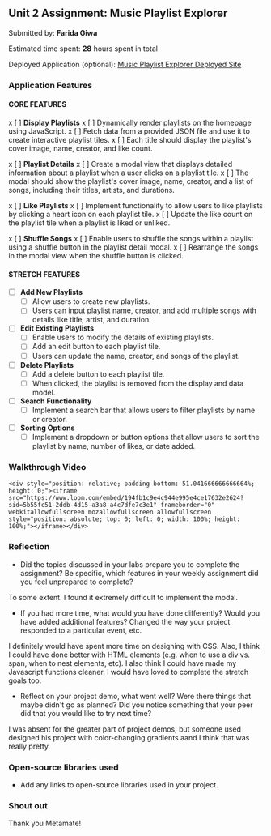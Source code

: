 ## Unit 2 Assignment: Music Playlist Explorer

Submitted by: **Farida Giwa**

Estimated time spent: **28** hours spent in total

Deployed Application (optional): [Music Playlist Explorer Deployed Site](ADD_LINK_HERE)

### Application Features

#### CORE FEATURES

x [ ] **Display Playlists**
  x [ ] Dynamically render playlists on the homepage using JavaScript.
  x [ ] Fetch data from a provided JSON file and use it to create interactive playlist tiles.
  x [ ] Each title should display the playlist's cover image, name, creator, and like count.

x [ ] **Playlist Details**
  x [ ] Create a modal view that displays detailed information about a playlist when a user clicks on a playlist tile.
  x [ ] The modal should show the playlist's cover image, name, creator, and a list of songs, including their titles, artists, and durations.

x [ ] **Like Playlists**
  x [ ] Implement functionality to allow users to like playlists by clicking a heart icon on each playlist tile.
  x [ ] Update the like count on the playlist tile when a playlist is liked or unliked.

x [ ] **Shuffle Songs**
  x [ ] Enable users to shuffle the songs within a playlist using a shuffle button in the playlist detail modal.
  x [ ] Rearrange the songs in the modal view when the shuffle button is clicked.

#### STRETCH FEATURES

- [ ] **Add New Playlists**
  - [ ] Allow users to create new playlists.
  - [ ] Users can input playlist name, creator, and add multiple songs with details like title, artist, and duration.

- [ ] **Edit Existing Playlists**
  - [ ] Enable users to modify the details of existing playlists.
  - [ ] Add an edit button to each playlist tile.
  - [ ] Users can update the name, creator, and songs of the playlist.

- [ ] **Delete Playlists**
  - [ ] Add a delete button to each playlist tile.
  - [ ] When clicked, the playlist is removed from the display and data model.

- [ ] **Search Functionality**
  - [ ] Implement a search bar that allows users to filter playlists by name or creator.

- [ ] **Sorting Options**
  - [ ] Implement a dropdown or button options that allow users to sort the playlist by name, number of likes, or date added.

### Walkthrough Video


`<div style="position: relative; padding-bottom: 51.041666666666664%; height: 0;"><iframe src="https://www.loom.com/embed/194fb1c9e4c944e995e4ce17632e2624?sid=5b55fc51-2ddb-4d15-a3a8-a4c7dfe7c3e1" frameborder="0" webkitallowfullscreen mozallowfullscreen allowfullscreen style="position: absolute; top: 0; left: 0; width: 100%; height: 100%;"></iframe></div>`

### Reflection

* Did the topics discussed in your labs prepare you to complete the assignment? Be specific, which features in your weekly assignment did you feel unprepared to complete?

To some extent. I found it extremely difficult to implement the modal. 

* If you had more time, what would you have done differently? Would you have added additional features? Changed the way your project responded to a particular event, etc.
  
I definitely would have spent more time on designing with CSS. Also, I think I could have done better with HTML elements (e.g. when to use a div vs. span, when to nest elements, etc). I also think I could have made my Javascript functions cleaner. I would have loved to complete the stretch goals too.

* Reflect on your project demo, what went well? Were there things that maybe didn't go as planned? Did you notice something that your peer did that you would like to try next time?

I was absent for the greater part of project demos, but someone used designed his project with color-changing gradients aand I think that was really pretty. 

### Open-source libraries used

- Add any links to open-source libraries used in your project.

### Shout out

Thank you Metamate!
